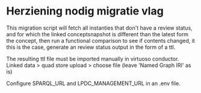 # Herziening nodig migratie vlag

This migration script will fetch all instanties that don't have a review status, and for which the linked conceptsnapshot is different than the latest form the concept, then run a functional comparison to see if contents changed, it this is the case, generate an review status output in the form of a ttl.

The resulting ttl file must be imported manually in virtuoso conductor. 
Linked data > quad store upload > choose file (leave 'Named Graph IRI' as is)

Configure SPARQL_URL and LPDC_MANAGEMENT_URL in an .env file.
